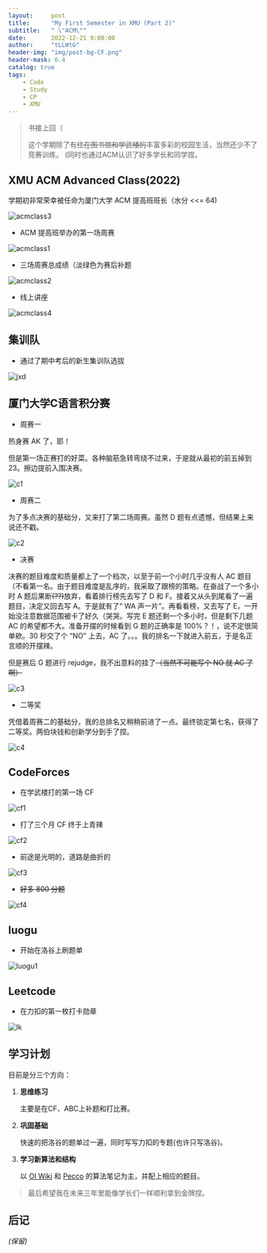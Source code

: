 ```yaml
---
layout:     post
title:      "My First Semester in XMU (Part 2)"
subtitle:   " \"ACM\""
date:       2022-12-21 9:00:00
author:     "tLLWtG"
header-img: "img/post-bg-CF.png"
header-mask: 0.4
catalog: true
tags:
    - Code
    - Study
    - CP
    - XMU
---
```


> 书接上回（
>
> 这个学期除了有~~住在图书馆和学武楼的~~丰富多彩的校园生活，当然还少不了竞赛训练。
> (同时也通过ACM认识了好多学长和同学捏。


## XMU ACM Advanced Class(2022)

学期初非常荣幸被任命为厦门大学 ACM 提高班班长（水分 <<= 64)

![acmclass3](../../../../img/FirstSemester2/acmclass3.png "acmclass3")

* ACM 提高班举办的第一场周赛

![acmclass1](../../../../img/FirstSemester2/acmclass1.jpg "acmclass1")

* 三场周赛总成绩（淡绿色为赛后补题

![acmclass2](../../../../img/FirstSemester2/acmclass2.png "acmclass2")

* 线上讲座

![acmclass4](../../../../img/FirstSemester2/acmclass4.jpg "acmclass4")

## 集训队


* 通过了期中考后的新生集训队选拔

![jxd](../../../../img/FirstSemester2/jxd.jpg "jxd")

## 厦门大学C语言积分赛



* 周赛一

热身赛 AK 了，耶！

但是第一场正赛打的好菜。各种脑筋急转弯绕不过来，于是就从最初的前五掉到 23。擦边提前入围决赛。

![c1](../../../../img/FirstSemester2/c1.jpeg "c1")

* 周赛二

为了多点决赛的基础分，又来打了第二场周赛。虽然 D 题有点遗憾，但结果上来说还不戳。

![c2](../../../../img/FirstSemester2/c2.jpeg "c2")

* 决赛

决赛的题目难度和质量都上了一个档次，以至于前一个小时几乎没有人 AC 题目（不看第一名。由于题目难度是乱序的，我采取了跟榜的策略。在奋战了一个多小时 A 题后果断~~(??)~~放弃，看着排行榜先去写了 D 和 F。接着又从头到尾看了一遍题目，决定又回去写 A。于是就有了“ WA 声一片”。再看看榜，又去写了 E，一开始没注意数据范围被卡了好久（哭哭。写完 E 题还剩一个多小时，但是剩下几题 AC 的希望都不大。准备开摆的时候看到 G 题的正确率是 100%？！，说不定很简单欸。30 秒交了个 “NO” 上去，AC 了。。。我的排名一下就进入前五，于是名正言顺的开摆辣。

但是赛后 G 题进行 rejudge，我不出意料的挂了~~（当然不可能写个 NO 就 AC 了啊）~~

![c3](../../../../img/FirstSemester2/c3.jpeg "c3")

* 二等奖

凭借着周赛二的基础分，我的总排名又稍稍前进了一点。最终锁定第七名，获得了二等奖。两伯块钱和创新学分到手了捏。

![c4](../../../../img/FirstSemester2/c4.jpeg "c4")

## CodeForces

* 在学武楼打的第一场 CF

![cf1](../../../../img/FirstSemester2/cf1.jpg "cf1")

* 打了三个月 CF 终于上青辣

![cf2](../../../../img/FirstSemester2/cf2.jpg "cf2")

* 前途是光明的，道路是曲折的

![cf3](../../../../img/FirstSemester2/cf3.png "cf3")

* ~~好多 800 分题~~

![cf4](../../../../img/FirstSemester2/cf4.png "cf4")

## luogu

* 开始在洛谷上刷题单

![luogu1](../../../../img/FirstSemester2/luogu1.png "luogu1")


## Leetcode

* 在力扣的第一枚打卡勋章

![lk](../../../../img/FirstSemester2/lk.png "lk")

## 学习计划

目前是分三个方向：

1. **思维练习**
   
    主要是在CF、ABC上补题和打比赛。

2. **巩固基础**
   
    快速的把洛谷的题单过一遍，同时写写力扣的专题(也许只写洛谷)。

3. **学习新算法和结构**
   
   以 [OI Wiki](https://oi.wiki) 和 [Pecco](https://www.zhihu.com/people/one-seventh) 的算法笔记为主，并配上相应的题目。

> 最后希望我在未来三年里能像学长们一样顺利拿到金牌捏。


## 后记

*(保留)*